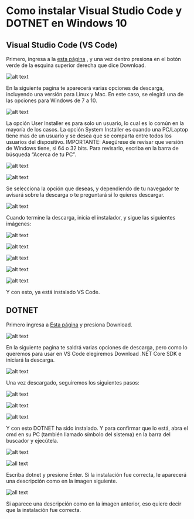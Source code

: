 # Como instalar Visual Studio Code y DOTNET en Windows 10

## Visual Studio Code (VS Code)

Primero, ingresa a la [esta página](https://code.visualstudio.com/ "code.visualstudio.com") , y una vez dentro presiona en el botón verde de la esquina superior derecha que dice Download.

![alt text](https://raw.githubusercontent.com/Yaguay/POO/master/Images/1.0.jpg "1")

En la siguiente pagina te aparecerá varias opciones de descarga, incluyendo una versión para Linux y Mac. En este caso, se elegirá una de las opciones para Windows de 7 a 10.

![alt text](https://raw.githubusercontent.com/Yaguay/POO/master/Images/2.0.jpg "2")

La opción User Installer es para solo un usuario, lo cual es lo común en la mayoría de los casos. La opción System Installer es cuando una PC/Laptop tiene mas de un usuario y se desea que se comparta entre todos los usuarios del dispositivo. 
IMPORTANTE: Asegúrese de revisar que versión de Windows tiene, si 64 o 32 bits. Para revisarlo, escriba en la barra de búsqueda “Acerca de tu PC”.

![alt text](https://raw.githubusercontent.com/Yaguay/POO/master/Images/3.png "3")

![alt text](https://raw.githubusercontent.com/Yaguay/POO/master/Images/4.0.jpg "4")

Se selecciona la opción que deseas, y dependiendo de tu navegador te avisará sobre la descarga o te preguntará si lo quieres descargar.

![alt text](https://raw.githubusercontent.com/Yaguay/POO/master/Images/5.0.jpg "5")

Cuando termine la descarga, inicia el instalador, y sigue las siguientes imágenes:

![alt text](https://raw.githubusercontent.com/Yaguay/POO/master/Images/6.png "6")

![alt text](https://raw.githubusercontent.com/Yaguay/POO/master/Images/7.png "7")

![alt text](https://raw.githubusercontent.com/Yaguay/POO/master/Images/8.png "8")

![alt text](https://raw.githubusercontent.com/Yaguay/POO/master/Images/9.png "9")

![alt text](https://raw.githubusercontent.com/Yaguay/POO/master/Images/10.png "10")

Y con esto, ya está instalado VS Code.

## DOTNET 

Primero ingresa a [Esta página](https://dotnet.microsoft.com/ "dotnet.microsoft.com") y presiona Download.

![alt text](https://github.com/Yaguay/POO/blob/master/Images/11.jpg "11")

En la siguiente pagina te saldrá varias opciones de descarga, pero como lo queremos para usar en VS Code elegiremos Download .NET Core SDK e iniciará la descarga.

![alt text](https://github.com/Yaguay/POO/blob/master/Images/12.jpg "12")

Una vez descargado, seguiremos los siguientes pasos:

![alt text](https://github.com/Yaguay/POO/blob/master/Images/13.jpg "13")

![alt text](https://github.com/Yaguay/POO/blob/master/Images/14.jpg "14")

![alt text](https://github.com/Yaguay/POO/blob/master/Images/15.jpg "15")

Y con esto DOTNET ha sido instalado. Y para confirmar que lo está, abra el cmd en su PC (también llamado símbolo del sistema) en la barra del buscador y ejecútela.

![alt text](https://github.com/Yaguay/POO/blob/master/Images/16.jpg "16")

![all text](https://github.com/Yaguay/POO/blob/master/Images/17.jpg "17") 

Escriba dotnet y presione Enter. Si la instalación fue correcta, le aparecerá una descripción como en la imagen siguiente.

![all text](https://github.com/Yaguay/POO/blob/master/Images/18.jpg "18") 

Si aparece una descripción como en la imagen anterior, eso quiere decir que la instalación fue correcta.